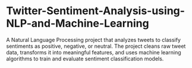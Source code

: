 # Twitter-Sentiment-Analysis-using-NLP-and-Machine-Learning
A Natural Language Processing project that analyzes tweets to classify sentiments as positive, negative, or neutral. The project cleans raw tweet data, transforms it into meaningful features, and uses machine learning algorithms to train and evaluate sentiment classification models. 
